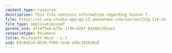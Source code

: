```yaml
---
content_type: resource
description: This file contains information regarding lesson 7.
file: https://ol-ocw-studio-app-qa.s3.amazonaws.com/courses/21g-110-chinese-iv-streamlined-spring-2004/b5c0d5cd0136f9993ed6e56c243838a5_MIT21G_110S04_Lesson_7.pdf
file_type: application/pdf
parent_uid: a71475eb-b75e-1fd6-628f-04266230cae1
resourcetype: Document
title: Microsoft Word - L-7
uid: b5c0d5cd-0136-f999-3ed6-e56c243838a5
---
```

